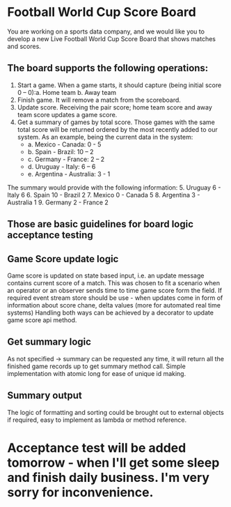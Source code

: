 # Football World Cup Score Board
You are working on a sports data company, and we would like you to develop a new Live
Football World Cup Score Board that shows matches and scores.

## The board supports the following operations:
1. Start a game. When a game starts, it should capture (being initial score 0 – 0):a. Home team
   b. Away team
2. Finish game. It will remove a match from the scoreboard.
3. Update score. Receiving the pair score; home team score and away team score
   updates a game score.
4. Get a summary of games by total score. Those games with the same total score will
   be returned ordered by the most recently added to our system.
   As an example, being the current data in the system:
   * a. Mexico - Canada: 0 - 5
   * b. Spain - Brazil: 10 – 2
   * c. Germany - France: 2 – 2
   * d. Uruguay - Italy: 6 – 6
   * e. Argentina - Australia: 3 - 1 
     
The summary would provide with the following information:
5. Uruguay 6 - Italy 6
6. Spain 10 - Brazil 2
7. Mexico 0 - Canada 5
8. Argentina 3 - Australia 1
9. Germany 2 - France 2

## Those are basic guidelines for board logic acceptance testing

## Game Score update logic
Game score is updated on state based input, i.e. an update message contains current score of a match.
This was chosen to fit a scenario when an operator or an observer
sends time to time game score form the field. 
If required event stream store should be use - when updates come in form of 
information about score chane, delta values (more for automated real time systems)
Handling both ways can be achieved by a decorator to update game score api method.  

## Get summary logic
As not specified -> summary can be requested any time, it will return all the finished game records up to get summary method call.
Simple implementation with atomic long for ease of unique id making.

## Summary output
The logic of formatting and sorting could be brought out to external objects if required, 
easy to implement as lambda or method reference.

# Acceptance test will be added tomorrow - when I'll get some sleep and finish daily business. I'm very sorry for inconvenience.  